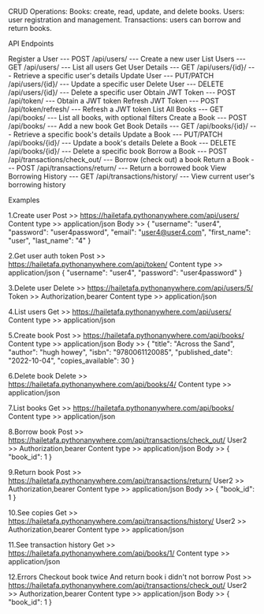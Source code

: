 CRUD Operations:
Books:  create, read, update, and delete books.
Users:  user registration and management.
Transactions: users can borrow and return books. 


API Endpoints

 
Register a User ---   POST /api/users/  ---  Create a new user
List Users  ---   GET  /api/users/  ---  List all users
Get User Details  ---  GET  /api/users/{id}/  ---  Retrieve a specific user's details
Update User  ---  PUT/PATCH /api/users/{id}/  ---  Update a specific user
Delete User  ---  DELETE    /api/users/{id}/  ---  Delete a specific user
Obtain JWT Token  ---  POST /api/token/  ---  Obtain a JWT token
Refresh JWT Token  ---  POST /api/token/refresh/ --- Refresh a JWT token
List All Books --- GET  /api/books/  ---  List all books, with optional filters
Create a Book --- POST /api/books/  ---  Add a new book
Get Book Details  ---  GET  /api/books/{id}/  ---  Retrieve a specific book's details
Update a Book --- PUT/PATCH /api/books/{id}/  ---  Update a book's details
Delete a Book --- DELETE    /api/books/{id}/  ---  Delete a specific book
Borrow a Book --- POST /api/transactions/check_out/ --- Borrow (check out) a book
Return a Book --- POST /api/transactions/return/   ---  Return a borrowed book
View Borrowing History  ---  GET  /api/transactions/history/  ---  View current user's borrowing history


Examples

1.Create user
    Post  >>  https://hailetafa.pythonanywhere.com/api/users/
    Content type >> application/json
    Body >> 
    {
     "username": "user4",
     "password": "user4password",
     "email": "user4@user4.com",
     "first_name": "user",
     "last_name": "4"
    }


2.Get user auth token 
          Post  >>  https://hailetafa.pythonanywhere.com/api/token/
         Content type >> application/json
       {
        "username": "user4",
        "password": "user4password"
       }

3.Delete user
    Delete >> https://hailetafa.pythonanywhere.com/api/users/5/
    Token >> Authorization,bearer
    Content type >> application/json



4.List users
     Get >> https://hailetafa.pythonanywhere.com/api/users/
     Content type >> application/json


5.Create book
    Post >> https://hailetafa.pythonanywhere.com/api/books/
    Content type >> application/json
    Body >>
    {
     "title": "Across the Sand",
     "author": "hugh howey",
     "isbn": "9780061120085",
     "published_date": "2022-10-04",
     "copies_available": 30
     }


6.Delete book
    Delete >> https://hailetafa.pythonanywhere.com/api/books/4/
    Content type >> application/json


7.List books
      Get >> https://hailetafa.pythonanywhere.com/api/books/
      Content type >> application/json


8.Borrow book
      Post >> https://hailetafa.pythonanywhere.com/api/transactions/check_out/
      User2  >> Authorization,bearer
           Content type >> application/json
           Body  >> 
           {
           "book_id": 1
           }


9.Return book
     Post >> https://hailetafa.pythonanywhere.com/api/transactions/return/
          User2  >> Authorization,bearer
           Content type >> application/json
           Body  >> 
           {
           "book_id": 1
           }


10.See copies 
     Get >> https://hailetafa.pythonanywhere.com/api/transactions/history/
          User2  >> Authorization,bearer
          Content type >> application/json


11.See transaction history 
     Get >> https://hailetafa.pythonanywhere.com/api/books/1/
         Content type >> application/json   


12.Errors 
        Checkout book twice 
       And return book i didn't not borrow 
           Post >> https://hailetafa.pythonanywhere.com/api/transactions/check_out/
       User2  >> Authorization,bearer
           Content type >> application/json
           Body  >> 
           {
           "book_id": 1
           }
 
